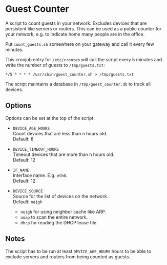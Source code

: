 # Guest Counter

A script to count guests in your network. Excludes devices that are persistent like servers or routers.
This can be used as a public counter for your network, e.g. to indicate home many people are in the office. 

Put `count_guests.sh` somewhere on your gateway and call it every few minutes.

This cronjob entry for `/etc/crontab` will call the script every 5 minutes and write the number of guests to `/tmp/guests.txt`:

```
*/5 * * * * /usr/sbin/guest_counter.sh > /tmp/guests.txt
```

The script maintains a database in `/tmp/guest_counter.db` to track all devices.

## Options

Options can be set at the top of the script.

* `DEVICE_AGE_HOURS`  
  Count devices that are less than n hours old.  
  Default: 8

* `DEVICE_TIMEOUT_HOURS`  
  Timeout devices that are more than n hours old.  
  Default: 12

* `IF_NAME`  
  Interface name. E.g. `eth0`.  
  Default: 12

* `DEVICE_SOURCE`  
  Source for the list of devices on the network.  
  Default: `neigh`
  * `neigh` for using neighbor cache like ARP.
  * `nmap` to scan the entire network.
  * `dhcp` for reading the DHCP lease file.

## Notes

The script has to be run at least `DEVICE_AGE_HOURS` hours to be able to exclude servers and routers from being counted as guests.
